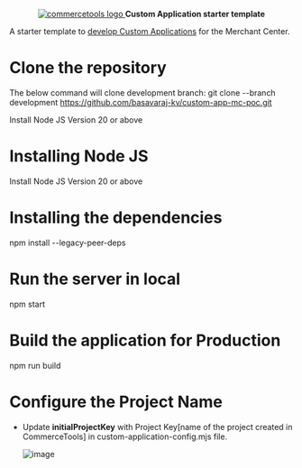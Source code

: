 <p align="center">
  <a href="https://commercetools.com/">
    <img alt="commercetools logo" src="https://unpkg.com/@commercetools-frontend/assets/logos/commercetools_primary-logo_horizontal_RGB.png">
  </a>
  <b>Custom Application starter template</b>
</p>

A starter template to [develop Custom Applications](https://docs.commercetools.com/merchant-center-customizations/custom-applications) for the Merchant Center.
# Clone the repository

The below command will clone development branch:
git clone --branch development https://github.com/basavaraj-kv/custom-app-mc-poc.git

Install Node JS Version 20 or above

# Installing Node JS

Install Node JS Version 20 or above

# Installing the dependencies

npm install --legacy-peer-deps

# Run the server in local

npm start

# Build the application for Production

npm run build

# Configure the Project Name

- Update <b>initialProjectKey</b> with Project Key[name of the project created in CommerceTools] in custom-application-config.mjs file.
  
  ![image](https://github.com/user-attachments/assets/c435d288-09d0-4db9-ab0f-0e3c49084289)

